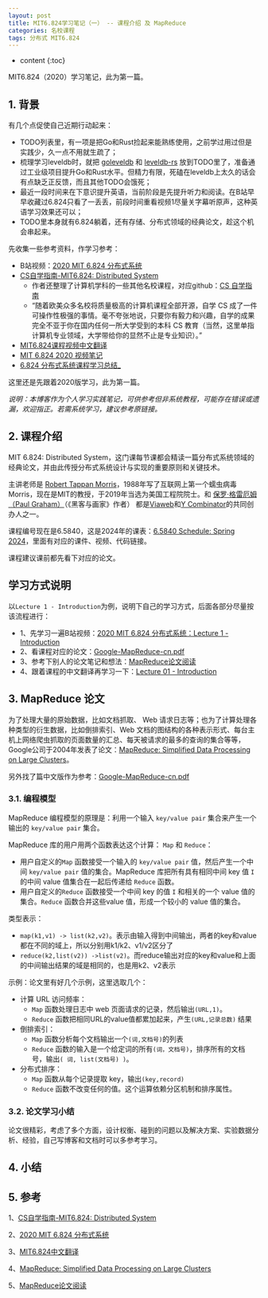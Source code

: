 ```yaml
---
layout: post
title: MIT6.824学习笔记（一） -- 课程介绍 及 MapReduce
categories: 名校课程
tags: 分布式 MIT6.824
---
```


* content
{:toc}

MIT6.824（2020）学习笔记，此为第一篇。



## 1. 背景

有几个点促使自己近期行动起来：

* TODO列表里，有一项是把Go和Rust捡起来能熟练使用，之前学过用过但是实践少，久一点不用就生疏了；
* 梳理学习leveldb时，就把 [goleveldb](https://github.com/xiaodongQ/goleveldb) 和 [leveldb-rs](https://github.com/xiaodongQ/leveldb-rs) 放到TODO里了，准备通过工业级项目提升Go和Rust水平。但精力有限，死磕在leveldb上太久的话会有点缺乏正反馈，而且其他TODO会饿死；
* 最近一段时间来在下意识提升英语，当前阶段是先提升听力和阅读。在B站早早收藏过6.824只看了一丢丢，前段时间重看视频1尽量关字幕听原声，这种英语学习效果还可以；
* TODO里本身就有6.824躺着，还有存储、分布式领域的经典论文，趁这个机会串起来。

先收集一些参考资料，作学习参考：

* B站视频：[2020 MIT 6.824 分布式系统](https://www.bilibili.com/video/BV1R7411t71W/?spm_id_from=333.999.0.0&vd_source=477b80445c7c1a81617bbea3bdf9a3c1)
* [CS自学指南-MIT6.824: Distributed System](https://csdiy.wiki/%E5%B9%B6%E8%A1%8C%E4%B8%8E%E5%88%86%E5%B8%83%E5%BC%8F%E7%B3%BB%E7%BB%9F/MIT6.824/)
    * 作者还整理了计算机学科的一些其他名校课程，对应github：[CS 自学指南](https://github.com/PKUFlyingPig/cs-self-learning)
    * “随着欧美众多名校将质量极高的计算机课程全部开源，自学 CS 成了一件可操作性极强的事情。毫不夸张地说，只要你有毅力和兴趣，自学的成果完全不亚于你在国内任何一所大学受到的本科 CS 教育（当然，这里单指计算机专业领域，大学带给你的显然不止是专业知识）。”
* [MIT6.824课程视频中文翻译](https://mit-public-courses-cn-translatio.gitbook.io/mit6-824)
* [MIT 6.824 2020 视频笔记](https://www.qtmuniao.com/2020/02/29/6-824-video-notes-1/)
* [6.824 分布式系统课程学习总结_](https://tanxinyu.work/6-824/)

这里还是先跟着2020版学习，此为第一篇。

*说明：本博客作为个人学习实践笔记，可供参考但非系统教程，可能存在错误或遗漏，欢迎指正。若需系统学习，建议参考原链接。*

## 2. 课程介绍

MIT 6.824: Distributed System，这门课每节课都会精读一篇分布式系统领域的经典论文，并由此传授分布式系统设计与实现的重要原则和关键技术。

主讲老师是 [Robert Tappan Morris](https://en.wikipedia.org/wiki/Robert_Tappan_Morris)，1988年写了互联网上第一个蠕虫病毒Morris，现在是MIT的教授，于2019年当选为美国工程院院士。和 [保罗·格雷厄姆（Paul Graham）](https://zh.wikipedia.org/wiki/%E4%BF%9D%E7%BD%97%C2%B7%E6%A0%BC%E9%9B%B7%E5%8E%84%E5%A7%86)（《黑客与画家》作者） 都是[Viaweb](https://zh.wikipedia.org/wiki/Viaweb)和[Y Combinator](https://zh.wikipedia.org/wiki/Y_Combinator)的共同创办人之一。

课程编号现在是6.5840，这是2024年的课表：[6.5840 Schedule: Spring 2024](https://pdos.csail.mit.edu/6.824/schedule.html)，里面有对应的课件、视频、代码链接。

课程建议课前都先看下对应的论文。

## 学习方式说明

以`Lecture 1 - Introduction`为例，说明下自己的学习方式，后面各部分尽量按该流程进行：

* 1、先学习一遍B站视频：[2020 MIT 6.824 分布式系统：Lecture 1 -Introduction](https://www.bilibili.com/video/BV1R7411t71W/?spm_id_from=333.999.0.0&vd_source=477b80445c7c1a81617bbea3bdf9a3c1)
* 2、看课程对应的论文：[Google-MapReduce-cn.pdf](https://github.com/xiaodongQ/prog-playground/blob/main/classic_papers/MapReduce/Google-MapReduce-cn.pdf)
* 3、参考下别人的论文笔记和想法：[MapReduce论文阅读](https://tanxinyu.work/mapreduce-thesis/)
* 4、跟着课程的中文翻译再学习一下：[Lecture 01 - Introduction](https://mit-public-courses-cn-translatio.gitbook.io/mit6-824/lecture-01-introduction)

## 3. MapReduce 论文

为了处理大量的原始数据，比如文档抓取、 Web 请求日志等；也为了计算处理各种类型的衍生数据，比如倒排索引、Web 文档的图结构的各种表示形式、每台主机上网络爬虫抓取的页面数量的汇总、每天被请求的最多的查询的集合等等，Google公司于2004年发表了论文：[MapReduce: Simplified Data Processing on Large Clusters](https://pdos.csail.mit.edu/6.824/papers/mapreduce.pdf)。

另外找了篇中文版作为参考：[Google-MapReduce-cn.pdf](https://github.com/xiaodongQ/prog-playground/blob/main/classic_papers/MapReduce/Google-MapReduce-cn.pdf)

### 3.1. 编程模型

MapReduce 编程模型的原理是：利用一个输入 `key/value pair` 集合来产生一个输出的 `key/value pair` 集合。

MapReduce 库的用户用两个函数表达这个计算： `Map` 和 `Reduce`：

* 用户自定义的`Map` 函数接受一个输入的 `key/value pair` 值，然后产生一个中间 `key/value pair` 值的集合。MapReduce 库把所有具有相同中间 key 值 `I` 的中间 value 值集合在一起后传递给 `Reduce` 函数。
* 用户自定义的`Reduce` 函数接受一个中间 key 的值 `I` 和相关的一个 value 值的集合。`Reduce` 函数合并这些value 值，形成一个较小的 value 值的集合。

类型表示：

* `map(k1,v1) -> list(k2,v2)`。表示由输入得到中间输出，两者的key和value都在不同的域上，所以分别用k1/k2、v1/v2区分了
* `reduce(k2,list(v2)) ->list(v2)`。而reduce输出对应的key和value和上面的中间输出结果的域是相同的，也是用k2、v2表示

示例：论文里有好几个示例，这里选取几个：

* 计算 URL 访问频率：
    * `Map` 函数处理日志中 web 页面请求的记录，然后输出`(URL,1)`。
    * `Reduce` 函数把相同URL的value值都累加起来，产生`(URL,记录总数)` 结果
* 倒排索引：
    * `Map` 函数分析每个文档输出一个`(词,文档号)`的列表
    * `Reduce` 函数的输入是一个给定词的所有`(词，文档号)`，排序所有的文档号，输出`( 词, list(文档号) )`。
* 分布式排序：
    * `Map` 函数从每个记录提取 key，输出`(key,record)`
    * `Reduce` 函数不改变任何的值。这个运算依赖分区机制和排序属性。

### 3.2. 论文学习小结

论文很精彩，考虑了多个方面，设计权衡、碰到的问题以及解决方案、实验数据分析、经验，自己写博客和文档时可以多参考学习。

## 4. 小结


## 5. 参考

1、[CS自学指南-MIT6.824: Distributed System](https://csdiy.wiki/%E5%B9%B6%E8%A1%8C%E4%B8%8E%E5%88%86%E5%B8%83%E5%BC%8F%E7%B3%BB%E7%BB%9F/MIT6.824/)

2、[2020 MIT 6.824 分布式系统](https://www.bilibili.com/video/BV1R7411t71W/?spm_id_from=333.999.0.0&vd_source=477b80445c7c1a81617bbea3bdf9a3c1)

3、[MIT6.824中文翻译](https://mit-public-courses-cn-translatio.gitbook.io/mit6-824)

4、[MapReduce: Simplified Data Processing on Large Clusters](https://pdos.csail.mit.edu/6.824/papers/mapreduce.pdf)

5、[MapReduce论文阅读](https://tanxinyu.work/mapreduce-thesis/)

